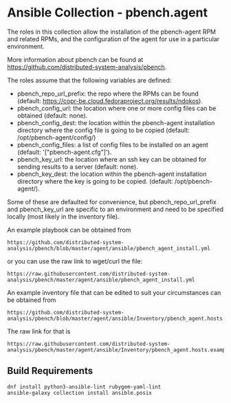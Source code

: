 # Ansible Collection - pbench.agent

The roles in this collection allow the installation of the pbench-agent RPM and related RPMs, and the configuration of the agent for use in a particular environment.

More information about pbench can be found at https://github.com/distributed-system-analysis/pbench.

The roles assume that the following variables are defined:

- pbench_repo_url_prefix: the repo where the RPMs can be found (default: https://copr-be.cloud.fedoraproject.org/results/ndokos).
- pbench_config_url: the location where one or more config files can be obtained (default: none).
- pbench_config_dest: the location within the pbench-agent installation directory where the config file is going to be copied (default: /opt/pbench-agent/config/)
- pbench_config_files: a list of config files to be installed on an agent (default: '["pbench-agent.cfg"]').
- pbench_key_url: the location where an ssh key can be obtained for sending results to a server (default: none).
- pbench_key_dest: the location within the pbench-agent installation directory where the key is going to be copied. (default: /opt/pbench-agent/).

Some of these are defaulted for convenience, but pbench_repo_url_prefix and pbench_key_url are specific to an environment and need to be specified locally (most likely in the inventory file).

An example playbook can be obtained from

    https://github.com/distributed-system-analysis/pbench/blob/master/agent/ansible/pbench_agent_install.yml

or you can use the raw link to wget/curl the file:

    https://raw.githubusercontent.com/distributed-system-analysis/pbench/master/agent/ansible/pbench_agent_install.yml

An example inventory file that can be edited to suit your circumstances can be obtained from 

    https://github.com/distributed-system-analysis/pbench/blob/master/agent/ansible/Inventory/pbench_agent.hosts.example

The raw link for that is

    https://raw.githubusercontent.com/distributed-system-analysis/pbench/master/agent/ansible/Inventory/pbench_agent.hosts.example

## Build Requirements

    dnf install python3-ansible-lint rubygem-yaml-lint
    ansible-galaxy collection install ansible.posix
